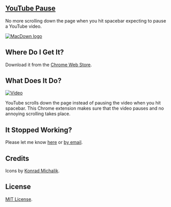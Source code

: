 ## [YouTube Pause](http://goo.gl/6ExxFO)

No more scrolling down the page when you hit spacebar expecting to pause a YouTube video.

[![MacDown logo](https://raw.githubusercontent.com/nishanths/youtube-pause-chrome/master/icons/icon128.png)](http://goo.gl/6ExxFO)

## Where Do I Get It?

Download it from the [Chrome Web Store](http://goo.gl/6ExxFO).

## What Does It Do?

[![Video](http://cl.ly/aJjm/shot.png)](https://www.youtube.com/watch?v=XGUKRdMrUrs&feature=youtu.be)

YouTube scrolls down the page instead of pausing the video when you hit spacebar. This Chrome extension makes sure that the video pauses and no annoying scrolling takes place.

## It Stopped Working?

Please let me know [here](https://github.com/nishanths/youtube-pause-chrome/issues) or [by email](nishanth.gerrard@gmail.com).

## Credits

Icons by [Konrad Michalik](http://thenounproject.com/konradmichalik/).

## License

[MIT License](https://github.com/nishanths/youtube-pause-chrome/blob/master/LICENSE).

